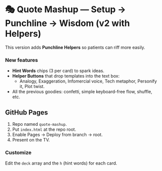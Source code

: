 # 🎭 Quote Mashup — Setup → Punchline → Wisdom (v2 with Helpers)

This version adds **Punchline Helpers** so patients can riff more easily.

### New features
- **Hint Words** chips (3 per card) to spark ideas.
- **Helper Buttons** that drop templates into the text box:
  - Analogy, Exaggeration, Infomercial voice, Tech metaphor, Personify it, Plot twist.
- All the previous goodies: confetti, simple keyboard-free flow, shuffle, etc.

## GitHub Pages
1. Repo named `quote-mashup`.
2. Put `index.html` at the repo root.
3. Enable Pages → Deploy from branch → root.
4. Present on the TV.

### Customize
Edit the `deck` array and the `h` (hint words) for each card.
